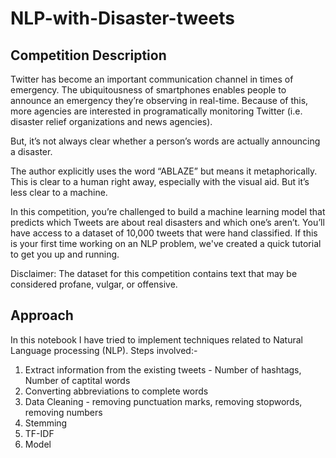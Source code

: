 # NLP-with-Disaster-tweets


## Competition Description
Twitter has become an important communication channel in times of emergency.
The ubiquitousness of smartphones enables people to announce an emergency they’re observing in real-time. Because of this, more agencies are interested in programatically monitoring Twitter (i.e. disaster relief organizations and news agencies).

But, it’s not always clear whether a person’s words are actually announcing a disaster.

The author explicitly uses the word “ABLAZE” but means it metaphorically. This is clear to a human right away, especially with the visual aid. But it’s less clear to a machine.

In this competition, you’re challenged to build a machine learning model that predicts which Tweets are about real disasters and which one’s aren’t. You’ll have access to a dataset of 10,000 tweets that were hand classified. If this is your first time working on an NLP problem, we've created a quick tutorial to get you up and running.

Disclaimer: The dataset for this competition contains text that may be considered profane, vulgar, or offensive.

## Approach
In this notebook I have tried to implement techniques related to Natural Language processing (NLP). Steps involved:-
1) Extract information from the existing tweets - Number of hashtags, Number of captital words
2) Converting abbreviations to complete words
3) Data Cleaning - removing punctuation marks, removing stopwords, removing numbers
4) Stemming
5) TF-IDF
6) Model
